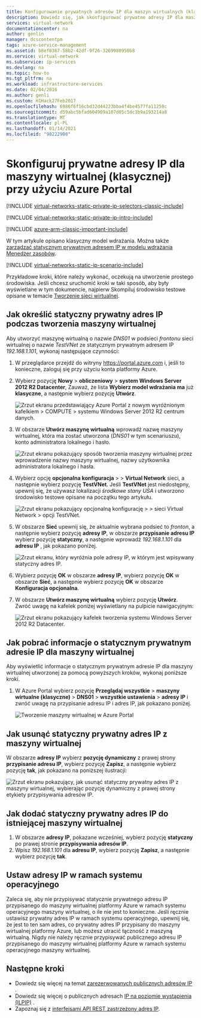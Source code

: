 ```yaml
---
title: Konfigurowanie prywatnych adresów IP dla maszyn wirtualnych (klasycznych) — Azure Portal | Microsoft Docs
description: Dowiedz się, jak skonfigurować prywatne adresy IP dla maszyn wirtualnych (klasycznych) przy użyciu Azure Portal.
services: virtual-network
documentationcenter: na
author: genlin
manager: dcscontentpm
tags: azure-service-management
ms.assetid: b8ef8367-58b2-42df-9f26-3269980950b8
ms.service: virtual-network
ms.subservice: ip-services
ms.devlang: na
ms.topic: how-to
ms.tgt_pltfrm: na
ms.workload: infrastructure-services
ms.date: 02/04/2016
ms.author: genli
ms.custom: H1Hack27Feb2017
ms.openlocfilehash: 6986f6f16cbd32d44223bba4f4be4577fa11258c
ms.sourcegitcommit: d59abc5bfad604909a107d05c5dc1b9a193214a8
ms.translationtype: MT
ms.contentlocale: pl-PL
ms.lasthandoff: 01/14/2021
ms.locfileid: "98222908"
---
```

# <a name="configure-private-ip-addresses-for-a-virtual-machine-classic-using-the-azure-portal"></a>Skonfiguruj prywatne adresy IP dla maszyny wirtualnej (klasycznej) przy użyciu Azure Portal

[!INCLUDE [virtual-networks-static-private-ip-selectors-classic-include](../../includes/virtual-networks-static-private-ip-selectors-classic-include.md)]

[!INCLUDE [virtual-networks-static-private-ip-intro-include](../../includes/virtual-networks-static-private-ip-intro-include.md)]

[!INCLUDE [azure-arm-classic-important-include](../../includes/azure-arm-classic-important-include.md)]

W tym artykule opisano klasyczny model wdrażania. Można także [zarządzać statycznym prywatnym adresem IP w modelu wdrażania Menedżer zasobów](virtual-networks-static-private-ip-arm-pportal.md).

[!INCLUDE [virtual-networks-static-ip-scenario-include](../../includes/virtual-networks-static-ip-scenario-include.md)]

Przykładowe kroki, które należy wykonać, oczekują na utworzenie prostego środowiska. Jeśli chcesz uruchomić kroki w taki sposób, aby były wyświetlane w tym dokumencie, najpierw Skompiluj środowisko testowe opisane w temacie [Tworzenie sieci wirtualnej](/previous-versions/azure/virtual-network/virtual-networks-create-vnet-classic-pportal).

## <a name="how-to-specify-a-static-private-ip-address-when-creating-a-vm"></a>Jak określić statyczny prywatny adres IP podczas tworzenia maszyny wirtualnej
Aby utworzyć maszynę wirtualną o nazwie *DNS01* w podsieci *frontonu* sieci wirtualnej o nazwie *TestVNet* ze statycznym prywatnym adresem IP *192.168.1.101*, wykonaj następujące czynności:

1. W przeglądarce przejdź do witryny https://portal.azure.com i, jeśli to konieczne, zaloguj się przy użyciu konta platformy Azure.
2. Wybierz pozycję **Nowy**  >  **obliczeniowy**  >  **system Windows Server 2012 R2 Datacenter**, Zauważ, że lista **Wybierz model wdrażania ma** już **klasyczne**, a następnie wybierz pozycję **Utwórz**.
   
    ![Zrzut ekranu przedstawiający Azure Portal z nowym wyróżnionym kafelkiem > COMPUTE > systemu Windows Server 2012 R2 centrum danych.](./media/virtual-networks-static-ip-classic-pportal/figure01.png)
3. W obszarze **Utwórz maszynę wirtualną** wprowadź nazwę maszyny wirtualnej, która ma zostać utworzona (*DNS01* w tym scenariuszu), konto administratora lokalnego i hasło.
   
    ![Zrzut ekranu pokazujący sposób tworzenia maszyny wirtualnej przez wprowadzenie nazwy maszyny wirtualnej, nazwy użytkownika administratora lokalnego i hasła.](./media/virtual-networks-static-ip-classic-pportal/figure02.png)
4. Wybierz opcję **opcjonalna konfiguracja**  >    >  **Virtual Network** sieci, a następnie wybierz pozycję **TestVNet**. Jeśli **TestVNet** jest niedostępny, upewnij się, że używasz lokalizacji *środkowe stany USA* i utworzono środowisko testowe opisane na początku tego artykułu.
   
    ![Zrzut ekranu pokazujący opcjonalną konfigurację > > sieci Virtual Network > opcji TestVNet.](./media/virtual-networks-static-ip-classic-pportal/figure03.png)
5. W obszarze **Sieć** upewnij się, że aktualnie wybrana podsieć to *fronton*, a następnie wybierz pozycję **adresy IP**, w obszarze **przypisanie adresu IP** wybierz pozycję **statyczny**, a następnie wprowadź *192.168.1.101* dla **adresu IP** , jak pokazano poniżej.
   
    ![Zrzut ekranu, który wyróżnia pole adresy IP, w którym jest wpisywany statyczny adres IP.](./media/virtual-networks-static-ip-classic-pportal/figure04.png)    
6. Wybierz pozycję **OK** w obszarze **adresy IP**, wybierz pozycję **OK** w obszarze **Sieć**, a następnie wybierz pozycję **OK** w obszarze **Konfiguracja opcjonalna**.
7. W obszarze **Utwórz maszynę wirtualną** wybierz pozycję **Utwórz**. Zwróć uwagę na kafelek poniżej wyświetlany na pulpicie nawigacyjnym:
   
    ![Zrzut ekranu pokazujący kafelek tworzenia systemu Windows Server 2012 R2 Datacenter.](./media/virtual-networks-static-ip-classic-pportal/figure05.png)

## <a name="how-to-retrieve-static-private-ip-address-information-for-a-vm"></a>Jak pobrać informacje o statycznym prywatnym adresie IP dla maszyny wirtualnej
Aby wyświetlić informacje o statycznym prywatnym adresie IP dla maszyny wirtualnej utworzonej za pomocą powyższych kroków, wykonaj poniższe kroki.

1. W Azure Portal wybierz pozycję **Przeglądaj wszystkie**  >  **maszyny wirtualne (klasyczne)**  >  **DNS01**  >  **wszystkie ustawienia**  >  **adresy IP** i zwróć uwagę na przypisanie adresu IP i adres IP, jak pokazano poniżej.
   
    ![Tworzenie maszyny wirtualnej w Azure Portal](./media/virtual-networks-static-ip-classic-pportal/figure06.png)

## <a name="how-to-remove-a-static-private-ip-address-from-a-vm"></a>Jak usunąć statyczny prywatny adres IP z maszyny wirtualnej

W obszarze **adresy IP** wybierz **pozycję dynamiczny** z prawej strony **przypisanie adresu IP**, wybierz pozycję **Zapisz**, a następnie wybierz pozycję **tak**, jak pokazano na poniższej ilustracji:
   
![Zrzut ekranu pokazujący, jak usunąć statyczny prywatny adres IP z maszyny wirtualnej, wybierając pozycję dynamiczny z prawej strony etykiety przypisywania adresów IP.](./media/virtual-networks-static-ip-classic-pportal/figure07.png)

## <a name="how-to-add-a-static-private-ip-address-to-an-existing-vm"></a>Jak dodać statyczny prywatny adres IP do istniejącej maszyny wirtualnej

1. W obszarze **adresy IP**, pokazane wcześniej, wybierz pozycję **statyczny** po prawej stronie **przypisywania adresów IP**.
2. Wpisz *192.168.1.101* dla **adresu IP**, wybierz pozycję **Zapisz**, a następnie wybierz pozycję **tak**.

## <a name="set-ip-addresses-within-the-operating-system"></a>Ustaw adresy IP w ramach systemu operacyjnego

Zaleca się, aby nie przypisywać statycznie prywatnego adresu IP przypisanego do maszyny wirtualnej platformy Azure w ramach systemu operacyjnego maszyny wirtualnej, o ile nie jest to konieczne. Jeśli ręcznie ustawisz prywatny adres IP w ramach systemu operacyjnego, upewnij się, że jest to ten sam adres, co prywatny adres IP przypisany do maszyny wirtualnej platformy Azure, lub możesz utracić łączność z maszyną wirtualną. Nigdy nie należy ręcznie przypisywać publicznego adresu IP przypisanego do maszyny wirtualnej platformy Azure w ramach systemu operacyjnego maszyny wirtualnej.

## <a name="next-steps"></a>Następne kroki
* Dowiedz się więcej na temat [zarezerwowanych publicznych adresów IP](/previous-versions/azure/virtual-network/virtual-networks-reserved-public-ip) .
* Dowiedz się więcej o publicznych adresach [IP na poziomie wystąpienia (ILPIP)](/previous-versions/azure/virtual-network/virtual-networks-instance-level-public-ip) .
* Zapoznaj się z [interfejsami API REST zastrzeżony adres IP](/previous-versions/azure/reference/dn722420(v=azure.100)).